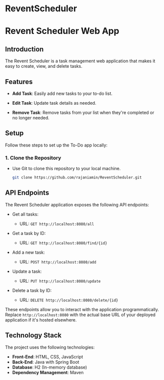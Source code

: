 # ReventScheduler
# Revent Scheduler Web App

## Introduction

The Revent Scheduler is a task management web application that makes it easy to create, view, and delete tasks. 

## Features

- **Add Task**: Easily add new tasks to your to-do list.

- **Edit Task**: Update task details as needed.

- **Remove Task**: Remove tasks from your list when they're completed or no longer needed.

## Setup

Follow these steps to set up the To-Do app locally:

### 1. Clone the Repository

- Use Git to clone this repository to your local machine.

   ```bash
   git clone https://github.com/rajaniamin/ReventScheduler.git

## API Endpoints

The Revent Scheduler application exposes the following API endpoints:

- Get all tasks:
   - URL: `GET http://localhost:8080/all`

- Get a task by ID:
   - URL: `GET http://localhost:8080/find/{id}`

- Add a new task:
   - URL: `POST http://localhost:8080/add`

- Update a task:
   - URL: `PUT http://localhost:8080/update`

- Delete a task by ID:
   - URL: `DELETE http://localhost:8080/delete/{id}`

These endpoints allow you to interact with the application programmatically.
Replace `http://localhost:8080` with the actual base URL of your deployed application if it's hosted elsewhere.



## Technology Stack

The project uses the following technologies:

- **Front-End**: HTML, CSS, JavaScript
- **Back-End**: Java with Spring Boot
- **Database**: H2 (In-memory database)
- **Dependency Management**: Maven
